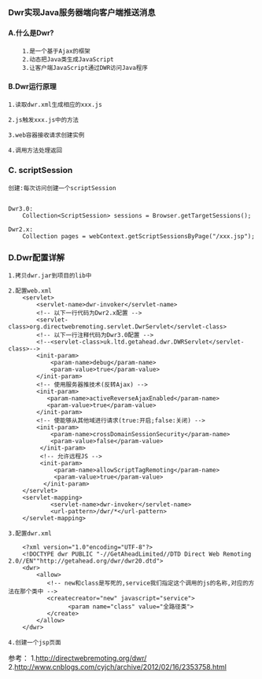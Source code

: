 ### Dwr实现Java服务器端向客户端推送消息

#### A.什么是Dwr?
    
        1.是一个基于Ajax的框架 
        2.动态把Java类生成JavaScript  
        3.让客户端JavaScript通过DWR访问Java程序

#### B.Dwr运行原理
    
    1.读取dwr.xml生成相应的xxx.js 
     
    2.js触发xxx.js中的方法 
      
    3.web容器接收请求创建实例
      
    4.调用方法处理返回
   

### C. scriptSession 
    
    创建:每次访问创建一个scriptSession
                                                
    
    Dwr3.0:
        Collection<ScriptSession> sessions = Browser.getTargetSessions(); 
    
    Dwr2.x:
        Collection pages = webContext.getScriptSessionsByPage("/xxx.jsp");
    
### D.Dwr配置详解

    1.拷贝dwr.jar到项目的lib中
    
    2.配置web.xml
        <servlet>   
            <servlet-name>dwr-invoker</servlet-name>   
            <!-- 以下一行代码为Dwr2.x配置 -->
            <servlet-class>org.directwebremoting.servlet.DwrServlet</servlet-class>
            <!-- 以下一行注释代码为Dwr3.0配置 -->
            <!--<servlet-class>uk.ltd.getahead.dwr.DWRServlet</servlet-class>-->
            <init-param>   
                <param-name>debug</param-name>   
                <param-value>true</param-value>   
            </init-param>
            <!-- 使用服务器推技术(反转Ajax) -->
            <init-param>   
               <param-name>activeReverseAjaxEnabled</param-name>   
               <param-value>true</param-value>   
            </init-param>
            <!-- 使能够从其他域进行请求(true:开启;false:关闭) -->
            <init-param>   
                <param-name>crossDomainSessionSecurity</param-name>   
                <param-value>false</param-value>   
             </init-param>
             <!-- 允许远程JS -->
             <init-param>   
                 <param-name>allowScriptTagRemoting</param-name>   
                 <param-value>true</param-value>   
              </init-param>
        </servlet>
        <servlet-mapping>   
                <servlet-name>dwr-invoker</servlet-name>   
                <url-pattern>/dwr/*</url-pattern>   
        </servlet-mapping>  
     
    3.配置dwr.xml
    
        <?xml version="1.0"encoding="UTF-8"?>
        <!DOCTYPE dwr PUBLIC "-//GetAheadLimited//DTD Direct Web Remoting 2.0//EN""http://getahead.org/dwr/dwr20.dtd">
        <dwr>
            <allow>
               <!-- new和class是写死的,service我们指定这个调用的js的名称,对应的方法在那个类中 -->
               <createcreator="new" javascript="service">
                     <param name="class" value="全路径类">
               </create>
            </allow>
        </dwr>
    
    4.创建一个jsp页面
    

参考： 1.http://directwebremoting.org/dwr/
	 2.http://www.cnblogs.com/cyjch/archive/2012/02/16/2353758.html    
         
